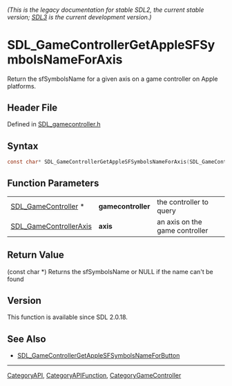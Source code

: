 ###### (This is the legacy documentation for stable SDL2, the current stable version; [SDL3](https://wiki.libsdl.org/SDL3/) is the current development version.)
# SDL_GameControllerGetAppleSFSymbolsNameForAxis

Return the sfSymbolsName for a given axis on a game controller on Apple platforms.

## Header File

Defined in [SDL_gamecontroller.h](https://github.com/libsdl-org/SDL/blob/SDL2/include/SDL_gamecontroller.h)

## Syntax

```c
const char* SDL_GameControllerGetAppleSFSymbolsNameForAxis(SDL_GameController *gamecontroller, SDL_GameControllerAxis axis);
```

## Function Parameters

|                                                  |                    |                                |
| ------------------------------------------------ | ------------------ | ------------------------------ |
| [SDL_GameController](SDL_GameController) *       | **gamecontroller** | the controller to query        |
| [SDL_GameControllerAxis](SDL_GameControllerAxis) | **axis**           | an axis on the game controller |

## Return Value

(const char *) Returns the sfSymbolsName or NULL if the name can't be found

## Version

This function is available since SDL 2.0.18.

## See Also

- [SDL_GameControllerGetAppleSFSymbolsNameForButton](SDL_GameControllerGetAppleSFSymbolsNameForButton)

----
[CategoryAPI](CategoryAPI), [CategoryAPIFunction](CategoryAPIFunction), [CategoryGameController](CategoryGameController)


